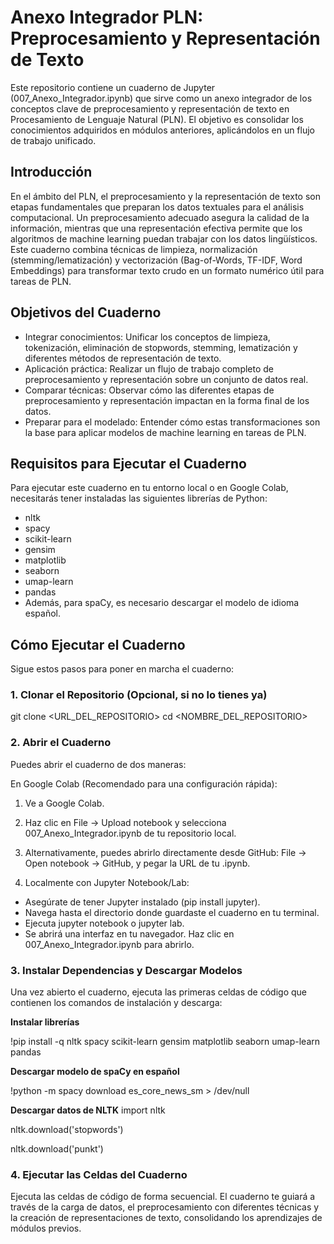 # Anexo Integrador PLN: Preprocesamiento y Representación de Texto
Este repositorio contiene un cuaderno de Jupyter (007_Anexo_Integrador.ipynb) que sirve como un anexo integrador de los conceptos clave de preprocesamiento y representación de texto en Procesamiento de Lenguaje Natural (PLN). El objetivo es consolidar los conocimientos adquiridos en módulos anteriores, aplicándolos en un flujo de trabajo unificado.

## Introducción
En el ámbito del PLN, el preprocesamiento y la representación de texto son etapas fundamentales que preparan los datos textuales para el análisis computacional. Un preprocesamiento adecuado asegura la calidad de la información, mientras que una representación efectiva permite que los algoritmos de machine learning puedan trabajar con los datos lingüísticos. Este cuaderno combina técnicas de limpieza, normalización (stemming/lematización) y vectorización (Bag-of-Words, TF-IDF, Word Embeddings) para transformar texto crudo en un formato numérico útil para tareas de PLN.

## Objetivos del Cuaderno
* Integrar conocimientos: Unificar los conceptos de limpieza, tokenización, eliminación de stopwords, stemming, lematización y diferentes métodos de representación de texto.
* Aplicación práctica: Realizar un flujo de trabajo completo de preprocesamiento y representación sobre un conjunto de datos real.
* Comparar técnicas: Observar cómo las diferentes etapas de preprocesamiento y representación impactan en la forma final de los datos.
* Preparar para el modelado: Entender cómo estas transformaciones son la base para aplicar modelos de machine learning en tareas de PLN.

## Requisitos para Ejecutar el Cuaderno
Para ejecutar este cuaderno en tu entorno local o en Google Colab, necesitarás tener instaladas las siguientes librerías de Python:

* nltk
* spacy
* scikit-learn
* gensim
* matplotlib
* seaborn
* umap-learn
* pandas
* Además, para spaCy, es necesario descargar el modelo de idioma español.

## Cómo Ejecutar el Cuaderno
Sigue estos pasos para poner en marcha el cuaderno:

### 1. Clonar el Repositorio (Opcional, si no lo tienes ya)

git clone <URL_DEL_REPOSITORIO>
cd <NOMBRE_DEL_REPOSITORIO>

### 2. Abrir el Cuaderno
Puedes abrir el cuaderno de dos maneras:

En Google Colab (Recomendado para una configuración rápida):

1. Ve a Google Colab.

2. Haz clic en File -> Upload notebook y selecciona 007_Anexo_Integrador.ipynb de tu repositorio local.

3. Alternativamente, puedes abrirlo directamente desde GitHub: File -> Open notebook -> GitHub, y pegar la URL de tu .ipynb.

4. Localmente con Jupyter Notebook/Lab:

* Asegúrate de tener Jupyter instalado (pip install jupyter).
* Navega hasta el directorio donde guardaste el cuaderno en tu terminal.
* Ejecuta jupyter notebook o jupyter lab.
* Se abrirá una interfaz en tu navegador. Haz clic en 007_Anexo_Integrador.ipynb para abrirlo.
### 3. Instalar Dependencias y Descargar Modelos
Una vez abierto el cuaderno, ejecuta las primeras celdas de código que contienen los comandos de instalación y descarga:

**Instalar librerías**

!pip install -q nltk spacy scikit-learn gensim matplotlib seaborn umap-learn pandas

**Descargar modelo de spaCy en español**

!python -m spacy download es_core_news_sm > /dev/null

**Descargar datos de NLTK**
import nltk

nltk.download('stopwords')

nltk.download('punkt')

### 4. Ejecutar las Celdas del Cuaderno
Ejecuta las celdas de código de forma secuencial. El cuaderno te guiará a través de la carga de datos, el preprocesamiento con diferentes técnicas y la creación de representaciones de texto, consolidando los aprendizajes de módulos previos.

